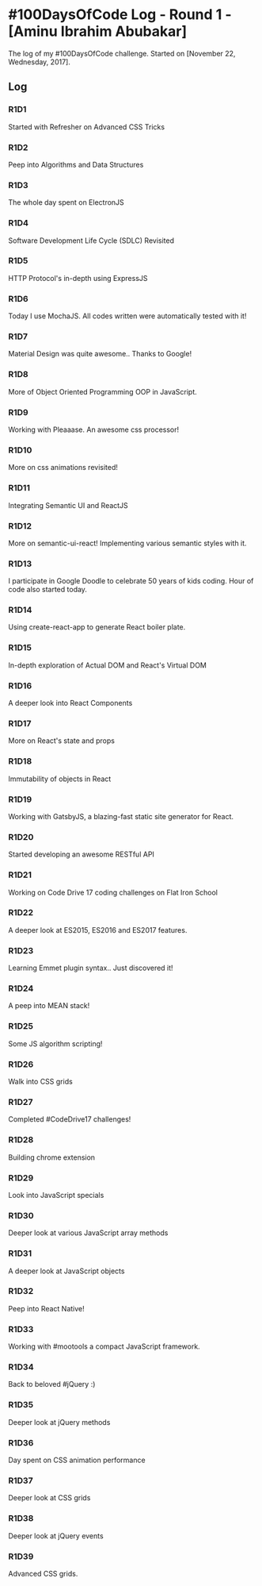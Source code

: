 # #100DaysOfCode Log - Round 1 - [Aminu Ibrahim Abubakar]

The log of my #100DaysOfCode challenge. Started on [November 22, Wednesday, 2017].

## Log

### R1D1 
Started with Refresher on Advanced CSS Tricks

### R1D2 
Peep into Algorithms and Data Structures

### R1D3 
The whole day spent on ElectronJS

### R1D4
Software Development Life Cycle (SDLC) Revisited

### R1D5
HTTP Protocol's in-depth using ExpressJS

### R1D6
Today I use MochaJS. All codes written were automatically tested with it!

### R1D7
Material Design was quite awesome.. Thanks to Google!

### R1D8
More of Object Oriented Programming OOP in JavaScript.

### R1D9
Working with Pleaaase. An awesome css processor!

### R1D10
More on css animations revisited!

### R1D11
Integrating Semantic UI and ReactJS

### R1D12
More on semantic-ui-react! Implementing various semantic styles with it.

### R1D13
I participate in Google Doodle to celebrate 50 years of kids coding. Hour of code also started today.

### R1D14
Using create-react-app to generate React boiler plate.

### R1D15
In-depth exploration of Actual DOM and React's Virtual DOM

### R1D16
A deeper look into React Components

### R1D17
More on React's state and props

### R1D18
Immutability of objects in React

### R1D19
Working with GatsbyJS, a blazing-fast static site generator for React.

### R1D20
Started developing an awesome RESTful API

### R1D21
Working on Code Drive 17 coding challenges on Flat Iron School

### R1D22
A deeper look at ES2015, ES2016 and ES2017 features.

### R1D23
Learning Emmet plugin syntax.. Just discovered it!

### R1D24
A peep into MEAN stack!

### R1D25
Some JS algorithm scripting!

### R1D26
Walk into CSS grids

### R1D27
Completed #CodeDrive17 challenges!

### R1D28
Building chrome extension

### R1D29
Look into JavaScript specials

### R1D30
Deeper look at various JavaScript array methods

### R1D31
A deeper look at JavaScript objects

### R1D32
Peep into React Native!

### R1D33
Working with #mootools a compact JavaScript framework.

### R1D34
Back to beloved #jQuery :)

### R1D35
Deeper look at jQuery methods

### R1D36
Day spent on CSS animation performance

### R1D37
Deeper look at CSS grids

### R1D38
Deeper look at jQuery events

### R1D39
Advanced CSS grids.
